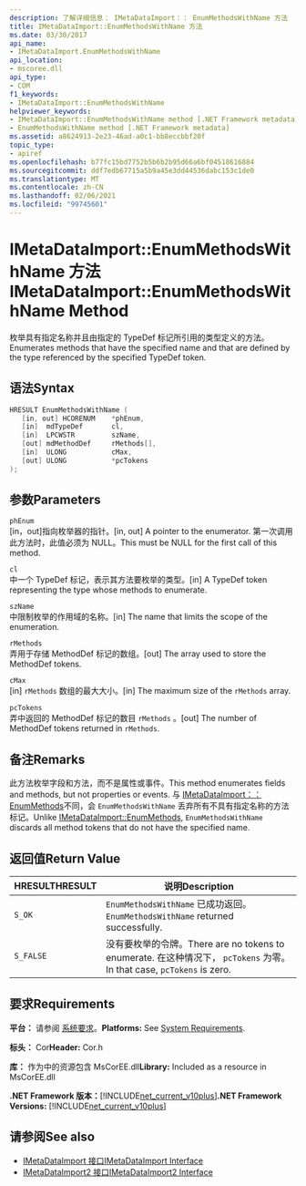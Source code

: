 ```yaml
---
description: 了解详细信息： IMetaDataImport：： EnumMethodsWithName 方法
title: IMetaDataImport::EnumMethodsWithName 方法
ms.date: 03/30/2017
api_name:
- IMetaDataImport.EnumMethodsWithName
api_location:
- mscoree.dll
api_type:
- COM
f1_keywords:
- IMetaDataImport::EnumMethodsWithName
helpviewer_keywords:
- IMetaDataImport::EnumMethodsWithName method [.NET Framework metadata]
- EnumMethodsWithName method [.NET Framework metadata]
ms.assetid: a8624913-2e23-46ad-a0c1-bb8eccbbf20f
topic_type:
- apiref
ms.openlocfilehash: b77fc15bd7752b5b6b2b95d66a6bf04518616884
ms.sourcegitcommit: ddf7edb67715a5b9a45e3dd44536dabc153c1de0
ms.translationtype: MT
ms.contentlocale: zh-CN
ms.lasthandoff: 02/06/2021
ms.locfileid: "99745601"
---
```

# <a name="imetadataimportenummethodswithname-method"></a><span data-ttu-id="d15ae-103">IMetaDataImport::EnumMethodsWithName 方法</span><span class="sxs-lookup"><span data-stu-id="d15ae-103">IMetaDataImport::EnumMethodsWithName Method</span></span>

<span data-ttu-id="d15ae-104">枚举具有指定名称并且由指定的 TypeDef 标记所引用的类型定义的方法。</span><span class="sxs-lookup"><span data-stu-id="d15ae-104">Enumerates methods that have the specified name and that are defined by the type referenced by the specified TypeDef token.</span></span>  
  
## <a name="syntax"></a><span data-ttu-id="d15ae-105">语法</span><span class="sxs-lookup"><span data-stu-id="d15ae-105">Syntax</span></span>  
  
```cpp  
HRESULT EnumMethodsWithName (  
   [in, out] HCORENUM    *phEnum,  
   [in]  mdTypeDef       cl,  
   [in]  LPCWSTR         szName,  
   [out] mdMethodDef     rMethods[],  
   [in]  ULONG           cMax,  
   [out] ULONG           *pcTokens  
);  
```  
  
## <a name="parameters"></a><span data-ttu-id="d15ae-106">参数</span><span class="sxs-lookup"><span data-stu-id="d15ae-106">Parameters</span></span>  

 `phEnum`  
 <span data-ttu-id="d15ae-107">[in，out]指向枚举器的指针。</span><span class="sxs-lookup"><span data-stu-id="d15ae-107">[in, out] A pointer to the enumerator.</span></span> <span data-ttu-id="d15ae-108">第一次调用此方法时，此值必须为 NULL。</span><span class="sxs-lookup"><span data-stu-id="d15ae-108">This must be NULL for the first call of this method.</span></span>  
  
 `cl`  
 <span data-ttu-id="d15ae-109">中一个 TypeDef 标记，表示其方法要枚举的类型。</span><span class="sxs-lookup"><span data-stu-id="d15ae-109">[in] A TypeDef token representing the type whose methods to enumerate.</span></span>  
  
 `szName`  
 <span data-ttu-id="d15ae-110">中限制枚举的作用域的名称。</span><span class="sxs-lookup"><span data-stu-id="d15ae-110">[in] The name that limits the scope of the enumeration.</span></span>  
  
 `rMethods`  
 <span data-ttu-id="d15ae-111">弄用于存储 MethodDef 标记的数组。</span><span class="sxs-lookup"><span data-stu-id="d15ae-111">[out] The array used to store the MethodDef tokens.</span></span>  
  
 `cMax`  
 <span data-ttu-id="d15ae-112">[in] `rMethods` 数组的最大大小。</span><span class="sxs-lookup"><span data-stu-id="d15ae-112">[in] The maximum size of the `rMethods` array.</span></span>  
  
 `pcTokens`  
 <span data-ttu-id="d15ae-113">弄中返回的 MethodDef 标记的数目 `rMethods` 。</span><span class="sxs-lookup"><span data-stu-id="d15ae-113">[out] The number of MethodDef tokens returned in `rMethods`.</span></span>  
  
## <a name="remarks"></a><span data-ttu-id="d15ae-114">备注</span><span class="sxs-lookup"><span data-stu-id="d15ae-114">Remarks</span></span>  

 <span data-ttu-id="d15ae-115">此方法枚举字段和方法，而不是属性或事件。</span><span class="sxs-lookup"><span data-stu-id="d15ae-115">This method enumerates fields and methods, but not properties or events.</span></span> <span data-ttu-id="d15ae-116">与 [IMetaDataImport：： EnumMethods](imetadataimport-enummethods-method.md)不同，会 `EnumMethodsWithName` 丢弃所有不具有指定名称的方法标记。</span><span class="sxs-lookup"><span data-stu-id="d15ae-116">Unlike [IMetaDataImport::EnumMethods](imetadataimport-enummethods-method.md), `EnumMethodsWithName` discards all method tokens that do not have the specified name.</span></span>  
  
## <a name="return-value"></a><span data-ttu-id="d15ae-117">返回值</span><span class="sxs-lookup"><span data-stu-id="d15ae-117">Return Value</span></span>  
  
|<span data-ttu-id="d15ae-118">HRESULT</span><span class="sxs-lookup"><span data-stu-id="d15ae-118">HRESULT</span></span>|<span data-ttu-id="d15ae-119">说明</span><span class="sxs-lookup"><span data-stu-id="d15ae-119">Description</span></span>|  
|-------------|-----------------|  
|`S_OK`|<span data-ttu-id="d15ae-120">`EnumMethodsWithName` 已成功返回。</span><span class="sxs-lookup"><span data-stu-id="d15ae-120">`EnumMethodsWithName` returned successfully.</span></span>|  
|`S_FALSE`|<span data-ttu-id="d15ae-121">没有要枚举的令牌。</span><span class="sxs-lookup"><span data-stu-id="d15ae-121">There are no tokens to enumerate.</span></span> <span data-ttu-id="d15ae-122">在这种情况下， `pcTokens` 为零。</span><span class="sxs-lookup"><span data-stu-id="d15ae-122">In that case, `pcTokens` is zero.</span></span>|  
  
## <a name="requirements"></a><span data-ttu-id="d15ae-123">要求</span><span class="sxs-lookup"><span data-stu-id="d15ae-123">Requirements</span></span>  

 <span data-ttu-id="d15ae-124">**平台：** 请参阅 [系统要求](../../get-started/system-requirements.md)。</span><span class="sxs-lookup"><span data-stu-id="d15ae-124">**Platforms:** See [System Requirements](../../get-started/system-requirements.md).</span></span>  
  
 <span data-ttu-id="d15ae-125">**标头：** Cor</span><span class="sxs-lookup"><span data-stu-id="d15ae-125">**Header:** Cor.h</span></span>  
  
 <span data-ttu-id="d15ae-126">**库：** 作为中的资源包含 MsCorEE.dll</span><span class="sxs-lookup"><span data-stu-id="d15ae-126">**Library:** Included as a resource in MsCorEE.dll</span></span>  
  
 <span data-ttu-id="d15ae-127">**.NET Framework 版本：**[!INCLUDE[net_current_v10plus](../../../../includes/net-current-v10plus-md.md)]</span><span class="sxs-lookup"><span data-stu-id="d15ae-127">**.NET Framework Versions:** [!INCLUDE[net_current_v10plus](../../../../includes/net-current-v10plus-md.md)]</span></span>  
  
## <a name="see-also"></a><span data-ttu-id="d15ae-128">请参阅</span><span class="sxs-lookup"><span data-stu-id="d15ae-128">See also</span></span>

- [<span data-ttu-id="d15ae-129">IMetaDataImport 接口</span><span class="sxs-lookup"><span data-stu-id="d15ae-129">IMetaDataImport Interface</span></span>](imetadataimport-interface.md)
- [<span data-ttu-id="d15ae-130">IMetaDataImport2 接口</span><span class="sxs-lookup"><span data-stu-id="d15ae-130">IMetaDataImport2 Interface</span></span>](imetadataimport2-interface.md)
